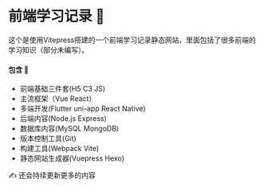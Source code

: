# 前端学习记录 🐹
这个是使用Vitepress搭建的一个前端学习记录静态网站，里面包括了很多前端的学习知识（部分未编写）。

#### 包含 🌟
- 前端基础三件套(H5 C3 JS)
- 主流框架（Vue React）
- 多端开发(Flutter uni-app React Native)
- 后端内容(Node.js Express)
- 数据库内容(MySQL MongoDB)
- 版本控制工具(Git)
- 构建工具(Webpack Vite)
- 静态网站生成器(Vuepress Hexo)

✍️ 还会持续更新更多的内容

